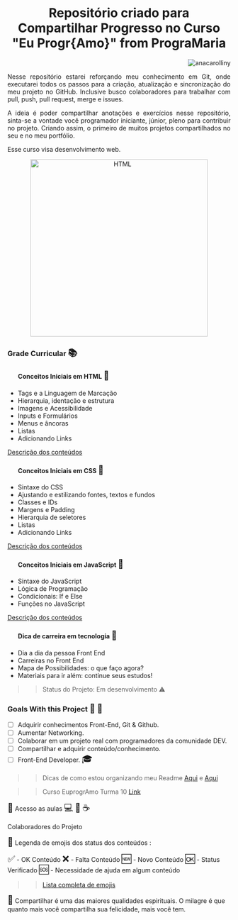 <h1 align="center"> Repositório criado para Compartilhar Progresso no Curso "Eu Progr{Amo}" from PrograMaria </h1>
<p align="right"> <img src="https://komarev.com/ghpvc/?username=anacarolliny&label=Profile%20views&color=0e75b6&style=flat" alt="anacarolliny" /> </p>

<p align="justify">Nesse repositório estarei reforçando meu conhecimento em Git, onde executarei todos os passos para a criação, atualização e sincronização do meu projeto no GitHub. Inclusive busco colaboradores para trabalhar com pull, push, pull request, merge e issues.

<p align="justify">
A ideia é poder compartilhar anotações e exercícios nesse repositório, sinta-se a vontade você programador iniciante, júnior, pleno para contribuir no projeto. Criando assim, o primeiro de muitos projetos compartilhados no seu e no meu portfólio.</p>
Esse curso visa desenvolvimento web.

<p align="center"> 
 <a align="left>" target="_blank"> <img src="https://www.topgadget.com.br/wp-content/uploads/2020/09/html-css-js-1.jpg" alt="HTML" width="400" height="400"/> </a> 
<h3>Grade Curricular <span style='font-size:20px;'>&#128218;</span></h3> 

<ul>
<h4>Conceitos Iniciais em HTML <span style='font-size:20px;'>&#128217;</span> </h4>
   <li>Tags e a Linguagem de Marcação</li>
   <li> Hierarquia, identação e estrutura</li>
   <li> Imagens e Acessibilidade</li>
   <li> Inputs e Formulários</li>
   <li> Menus e âncoras</li>
   <li> Listas</li>
   <li> Adicionando Links</li>
</ul>

[Descrição dos conteúdos](https://github.com/anacarolliny/WebProjects/tree/main/HTML)


<ul>
<h4>Conceitos Iniciais em CSS <span style='font-size:20px;'>&#128216;</span>  </h4>
   <li>Sintaxe do CSS</li>
   <li> Ajustando e estilizando fontes, textos e fundos</li>
   <li>  Classes e IDs</li>
   <li>Margens e Padding</li>
   <li> Hierarquia de seletores</li>
   <li> Listas</li>
   <li> Adicionando Links</li>
   </ul>

[Descrição dos conteúdos](https://github.com/anacarolliny/WebProjects/tree/main/CSS)

<ul>
<h4>Conceitos Iniciais em JavaScript <span style='font-size:20px;'>&#128215;</span> </h4>
   <li>Sintaxe do JavaScript</li>
   <li> Lógica de Programação</li>
   <li>Condicionais: If e Else</li>
   <li>Funções no JavaScript</li>
   </ul>

 [Descrição dos conteúdos](https://github.com/anacarolliny/WebProjects/tree/main/Javascript)

 <ul>
<h4>Dica de carreira em tecnologia <span style='font-size:20px;'>&#128214;</span> </h4>
   <li>Dia a dia da pessoa Front End</li>
   <li> Carreiras no Front End</li>
   <li>Mapa de Possibilidades: o que faço agora?</li>
   <li>Materiais para ir além: continue seus estudos!</li>
   </ul>

> > Status do Projeto: Em desenvolvimento :warning:


### Goals With this Project <span style='font-size:20px;'>&#128640;</span> <span style='font-size:20px;'>&#127919;</span>

- [ ] Adquirir conhecimentos Front-End, Git & Github.
- [ ] Aumentar Networking.
- [ ] Colaborar em um projeto real com programadores da comunidade DEV.
- [ ] Compartilhar e adquirir conteúdo/conhecimento.
- [ ] Front-End Developer. <span style='font-size:20px;'>&#127891;</span>

> > Dicas de como estou organizando meu Readme [Aqui](https://dev.to/reginadiana/como-escrever-um-readme-md-sensacional-no-github-4509) e [Aqui](https://dfilitto.com.br/desenvolvimento/c-sharp/como-criar-um-readme-excelente-no-github/)

> > Curso EuprogrAmo Turma 10 [Link](https://www.programaria.org/curso-online-euprogramo/)




<span style='font-size:20px;'>&#128193;</span> Acesso as aulas 
<span style='font-size:20px;'>&#128187;</span> <span style='font-size:20px;'>&#128406;</span> <span style='font-size:20px;'>&#9749;</span>

  Colaboradores do Projeto 

 <span style='font-size:20px;'>&#128204;</span> Legenda de emojis dos status dos conteúdos :
<p> <span style='font-size:20px;'>&#9989;</span> - OK Conteúdo <span style='font-size:20px;'>&#10060;</span> - Falta Conteúdo <span style='font-size:20px;'>&#127381;</span> - Novo Conteúdo <span style='font-size:20px;'>&#127383;</span> - Status Verificado <span style='font-size:20px;'>&#127384;</span> - Necessidade de ajuda em algum conteúdo

> > [Lista completa de emojis](https://www.w3schools.com/charsets/ref_emoji.asp)



<span style='font-size:20px;'>&#128156;</span> Compartilhar é uma das maiores qualidades espirituais. O milagre é que   quanto mais você compartilha sua felicidade, mais você tem.

